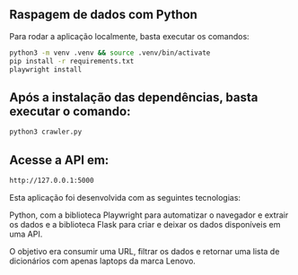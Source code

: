 ## Raspagem de dados com Python

Para rodar a aplicação localmente, basta executar os comandos:

```bash
python3 -m venv .venv && source .venv/bin/activate
pip install -r requirements.txt
playwright install

```

## Após a instalação das dependências, basta executar o comando:

```bash
python3 crawler.py

```
## Acesse a API em:

```bash
http://127.0.0.1:5000

```

Esta aplicação foi desenvolvida com as seguintes tecnologias:

Python, com a biblioteca Playwright para automatizar o navegador e extrair os dados e a biblioteca Flask para criar e deixar os dados disponíveis em uma API.


O objetivo era consumir uma URL, filtrar os dados e retornar uma lista de dicionários com apenas laptops da marca Lenovo.
